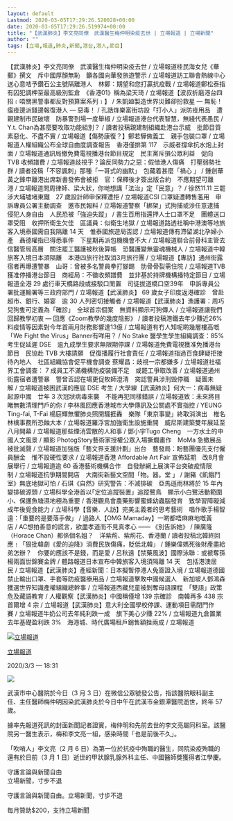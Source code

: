 ```yaml
---
layout: default
Lastmod: 2020-03-05T17:29:26.520028+00:00
date: 2020-03-05T17:29:26.519974+00:00
title: "【武漢肺炎】李文亮同僚　武漢醫生梅仲明染疫去世 | 立場報道 | 立場新聞"
author: ""
tags: [立場,報道,肺炎,新聞,港台,港人,節目]
---
```


【武漢肺炎】李文亮同僚　武漢醫生梅仲明染疫去世 / 立場報道桂民海女兒《華郵》撰文　斥中國厚顏無恥　籲各國向華發旅遊警示 / 立場報道訪工聯會熱線中心　送心意咭予鑽石公主號隔離港人　林鄭：期望和您打贏抗疫戰 / 立場報道鄭松泰指有囚犯調柙至最高級別監倉　《香港01》稱為梁天琦 / 立場報道【波叔折磨港台四招﹝唔關黑警事都反對預算案系列﹞】 / 朱凱廸製造世界災難卻扮救星 — 無恥！　瘟疫邊派錢邊報復港人 — 惡毒！ / 孔誥烽樂富街坊設「打小人」派防疫用品　遭親建制市民破壞　防暴警到場一度舉椒 / 立場報道港台代表智慧，無綫代表愚民 /  Y.t. Chan為甚麼要攻取功能組別？ / 讀者投稿親建制組織赴港台示威　批節目質素惡化、不盡不實 / 立場報道【傷勢康復？】鄭若驊做義工　親手包裝口罩 / 立場報道人權組織公布全球自由度調查報告　香港僅排第 117　示威者撐傘抗水炮上封面 / 立場報道通訊局撤免費電視播港台節目規定　民主黨斥損公眾利益　促向 TVB 收頻譜費 / 立場報道歧視乎？論反同勢力之惡：假借港人傷痛　打壓弱勢社群 / 讀者投稿「不容諷刺」那種「一哥式的幽默」　包藏着甚麼「禍心 」 / 鍾劍華黃之鋒申離港出席新書發佈會被拒　官：保釋後才簽出版合約　不應期望可離港 / 立場報道問周律師、梁大狀，你哋想講「法治」定「民意」？ / 徐然11.11 三罷涉大埔墟堵東鐵　27 歲設計師申保釋遭拒 / 立場報道CSI 口罩疑遭轉售濫用　申訴專員公署主動調查　邀市民報料 / 立場報道警察「綁架」式拘捕或涉任意逮捕　侵犯人身自由　人民恐被「強迫失蹤」 / 書生百用指還押人士口罩不足　團體送口罩受阻　收押所衛生欠佳　區議員：似衛生地獄 / 立場報道路透社稱中港澳等地旅客入境泰國需自我隔離 14 天　惟泰國旅遊局否認 / 立場報道傳有滯留湖北孕婦小產　聶德權指已得悉事件　下星期再派包機機會不大 / 立場報道聯合前骨科主管去信醫管局高層　關注罷工醫護被秋後算帳　恐醫護變無靈魂機械人 / 立場報道中韓旅客入境日本須隔離　本港四旅行社取消3月旅行團 / 立場報道【專訪】通州街露宿者再爆遭警暴　山哥：曾被多名警員拳打腳踢　肋骨骨裂需住院 / 立場報道TVB 獲准停播港台節目　商經局：不徵收頻譜費　並非基於持牌機構播特定節目 / 立場報道全港 29 處行車天橋路段或接駁口閒置　司徒拔道橋口空39年　申訴專員公署批運輸署等三政府部門 / 立場報道【武漢肺炎】 69 歲女子印度返港確診　曾赴超市、銀行、婚宴　逾 30 人列密切接觸者 / 立場報道【武漢肺炎】漁護署：周巧兒狗隻可定義為「確診」　全球首宗個案　無資料顯示可狗傳人 / 立場報道讓我們回歸教學初衷 — 回應《Zoom教學的幾度陰影》 / 讀者投稿港鐵去年少賺近26%　料疫情等因素對今年首兩月財務影響達13億 / 立場報道有冇人知呢啲幾層樓高嘅「We Fight the Virus」Banner有咩用？ / No Stake 醫學生學生組織調查：85% 考生促延遲 DSE　逾九成學生要求無限期停課 / 立場報道免費電視獲准免播港台節目　民協赴 TVB 大樓請願　促復播履行社會責任 / 立場報道指過百食肆疑拒接待內地人　社區組織協會促平機會調查 蔡耀昌：歧視一宗都嫌多 / 立場報道社福界工會調查： 7 成員工不滿機構防疫裝備不足　或罷工爭取改善 / 立場報道通州街露宿者遭警暴　警曾否認在場更促牧師澄清　突認警員涉刑毁停職　疑團未解 / 立場報道被困武漢的應屆 DSE 考生 / 大學線【武漢肺炎】何大一：病毒無疑起源中國　廿年 3 次冠狀病毒來襲　不能再犯同樣錯誤 / 立場報道致：未來將目睹無數清理門戶的你 / 李林風回應香港城市大學傳訊及公關處不實指控 / YEUNG Ting-fai, T-Fai 楊庭輝無懼肺炎照開騷捱轟　樂隊「東京事變」終取消演出　椎名林檎事務所恐蝕大本 / 立場報道羅浮宮加強衛生設施重開　威尼斯建築雙年展延至八月開幕 / 立場報道那些煙消雲散的人和事 / 鄧小宇Tugo Cheng　一方水土的中國人文風景 / 顯影 PhotogStory藝術家授權公眾入場撕爛畫作　MoMa 急撤展品被批滅聲 / 立場報道加強版「藝文界支援計劃」出台　藝發局：盼藝團優先支付僱員酬金　惟不設硬性要求 / 立場報道香港 Affordable Art Fair 宣佈延期　改8月會展舉行 / 立場報道逾 60 香港藝術機構合作　自發辦網上展演平台突破疫情限制 / 立場報道抗爭期間開店　大南街新藝文空間「物。器。堂 」 / 謝豬《飢餓鬥室》無底地獄可怕 / 石琪《自然》研究警告：不減排碳　亞馬遜雨林將於 15 年內變排碳源頭 / 立場科學全港首以｢定位追蹤裝置」追蹤鷺鳥　顯示小白鷺活動範圍小、保護魚塘濕地極為重要 / 香港觀鳥會農藥影響蜜蜂幼蟲腦發育　致學習障礙減成年後覓食能力 / 立場科學【音樂．人訪】完美主義者的思考藝術　唱作歌手楊智遠：「重要的是要落手做」 / 過路人【OMG Mamaday】一啲都唔麻麻地嘅黃店 / AC想拍善意的謊言，欲盡孝道而不見真孝心 —— 《別告訴她》 / 陳廣隆（Horace Chan）都係個名姐？　洋紫荊、紫荊花、香港蘭 / 讀者投稿北韓終回應﹗「狠批韓劇《愛的迫降》消費民族傷痛，貶低北韓」 / 鍾樂偉媽死後財產盡給弟怎辦？　你要的應該不是錢，而是愛 / 呂秋遠【禁藥風波】國際泳聯：或褫奪孫楊兩面世錦賽金牌 / 體路報道日本宣布中韓旅客入境須隔離 14 天　包括港澳居民 / 立場報道【武漢肺炎】產經新聞：日本擬暫停港人免簽證入境 / 立場報道德國禁止輸出口罩、手套等防疫醫療用品 / 立場報道擊敗中國候選人　新加坡人鄧鴻森獲選世界知識產權組織總幹事 / 立場報道西藏兒童被剝奪母語課程　「雙語」政策危及藏語教育 / 人權觀察【武漢肺炎】中國稱僅增 139 宗確診　南韓再多 438 宗　首爾增 4 宗 / 立場報道【武漢肺炎】意大利全國學校停課、運動項目需閉門作賽 / 立場報道牛奶公司去年純利跌一成　旗下美心少賺 22% / 立場報道九倉置業去年基礎盈利跌 3%　海港城、時代廣場租戶銷售額挫兩成 / 立場報道

[![立場報道](https://cdn.thestandnews.com/media/photos/cache/LOGO_2KVfd_100x100crop.png)](/author/standnewsreport/)

[立場報道](/author/standnewsreport/)

2020/3/3 — 18:31

[![](https://cdn.thestandnews.com/media/photos/cache/Untitled-1-22_1kbXd_1200x0.png)](https://cdn.thestandnews.com/media/photos/cache/Untitled-1-22_1kbXd_1200x0.png)

武漢市中心醫院於今日（3 月 3 日）在微信公眾號發公告，指該醫院眼科副主任、主任醫師梅仲明因染武漢肺炎於今日中午在武漢市金銀潭醫院逝世，終年 57 歲。

據率先報道死訊的封面新聞記者證實，梅仲明和先前去世的李文亮屬同科室。該醫院另一醫生表示，梅和李文亮一組，感染時間「也是前後不久」。

「吹哨人」李文亮（2 月 6 日）為第一位於抗疫中殉職的醫生，同院染疫殉職的還有於日前（3 月 1 日）逝世的甲狀腺乳腺外科主任、中國醫師獎獲得者江學慶。

守護言論與新聞自由  
立場新聞，寸步不退

守護言論與新聞自由。立場新聞，寸步不退

每月贊助$200，支持立場新聞

